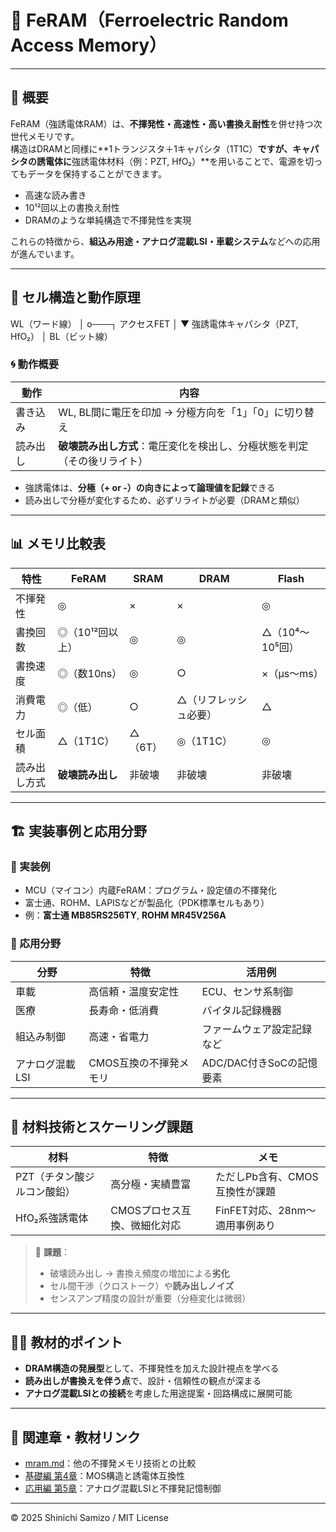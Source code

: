 # 🔋 FeRAM（Ferroelectric Random Access Memory）

---

## 📘 概要

FeRAM（強誘電体RAM）は、**不揮発性・高速性・高い書換え耐性**を併せ持つ次世代メモリです。  
構造はDRAMと同様に**1トランジスタ＋1キャパシタ（1T1C）**ですが、キャパシタの誘電体に**強誘電体材料（例：PZT, HfO₂）**を用いることで、電源を切ってもデータを保持することができます。

- 高速な読み書き
- 10¹²回以上の書換え耐性
- DRAMのような単純構造で不揮発性を実現

これらの特徴から、**組込み用途・アナログ混載LSI・車載システム**などへの応用が進んでいます。

---

## 🔧 セル構造と動作原理

  WL（ワード線）
    │
    o───┐
    アクセスFET │
▼
強誘電体キャパシタ（PZT, HfO₂）
│
BL（ビット線）

### 🌀 動作概要

| 動作 | 内容 |
|------|------|
| 書き込み | WL, BL間に電圧を印加 → 分極方向を「1」「0」に切り替え |
| 読み出し | **破壊読み出し方式**：電圧変化を検出し、分極状態を判定（その後リライト） |

- 強誘電体は、**分極（+ or -）の向きによって論理値を記録**できる
- 読み出しで分極が変化するため、必ずリライトが必要（DRAMと類似）

---

## 📊 メモリ比較表

| 特性 | FeRAM | SRAM | DRAM | Flash |
|------|-------|------|------|--------|
| 不揮発性 | ◎ | × | × | ◎ |
| 書換回数 | ◎（10¹²回以上） | ◎ | ◎ | △（10⁴〜10⁵回） |
| 書換速度 | ◎（数10ns） | ◎ | ○ | ×（µs〜ms） |
| 消費電力 | ◎（低） | ○ | △（リフレッシュ必要） | △ |
| セル面積 | △（1T1C） | △（6T） | ◎（1T1C） | ◎ |
| 読み出し方式 | **破壊読み出し** | 非破壊 | 非破壊 | 非破壊 |

---

## 🏗 実装事例と応用分野

### 🔧 実装例

- MCU（マイコン）内蔵FeRAM：プログラム・設定値の不揮発化
- 富士通、ROHM、LAPISなどが製品化（PDK標準セルもあり）
- 例：**富士通 MB85RS256TY**, **ROHM MR45V256A**

### 🎯 応用分野

| 分野 | 特徴 | 活用例 |
|------|------|--------|
| 車載 | 高信頼・温度安定性 | ECU、センサ系制御 |
| 医療 | 長寿命・低消費 | バイタル記録機器 |
| 組込み制御 | 高速・省電力 | ファームウェア設定記録など |
| アナログ混載LSI | CMOS互換の不揮発メモリ | ADC/DAC付きSoCの記憶要素 |

---

## 🔬 材料技術とスケーリング課題

| 材料 | 特徴 | メモ |
|--------|-------|------|
| PZT（チタン酸ジルコン酸鉛） | 高分極・実績豊富 | ただしPb含有、CMOS互換性が課題 |
| HfO₂系強誘電体 | CMOSプロセス互換、微細化対応 | FinFET対応、28nm〜適用事例あり |

> 🚧 **課題**：  
> - 破壊読み出し → 書換え頻度の増加による**劣化**
> - セル間干渉（クロストーク）や**読み出しノイズ**
> - センスアンプ精度の設計が重要（分極変化は微弱）

---

## 🧑‍🏫 教材的ポイント

- **DRAM構造の発展型**として、不揮発性を加えた設計視点を学べる
- **読み出しが書換えを伴う点**で、設計・信頼性の観点が深まる
- **アナログ混載LSIとの接続**を考慮した用途提案・回路構成に展開可能

---

## 🔗 関連章・教材リンク

- [mram.md](./mram.md)：他の不揮発メモリ技術との比較  
- [基礎編 第4章](../chapter4_mos_characteristics/)：MOS構造と誘電体互換性  
- [応用編 第5章](../d_chapter5_analog_mixed_signal/)：アナログ混載LSIと不揮発記憶制御  

---

© 2025 Shinichi Samizo / MIT License
